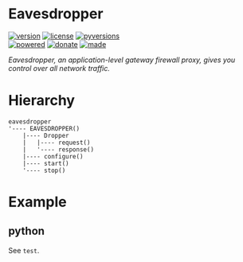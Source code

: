 # Eavesdropper

<badges>[![version](https://img.shields.io/pypi/v/eavesdropper.svg)](https://pypi.org/project/eavesdropper/)
[![license](https://img.shields.io/pypi/l/eavesdropper.svg)](https://pypi.org/project/eavesdropper/)
[![pyversions](https://img.shields.io/pypi/pyversions/eavesdropper.svg)](https://pypi.org/project/eavesdropper/)  
[![powered](https://img.shields.io/badge/Say-Thanks-ddddff.svg)](https://saythanks.io/to/foxe6)
[![donate](https://img.shields.io/badge/Donate-Paypal-0070ba.svg)](https://paypal.me/foxe6)
[![made](https://img.shields.io/badge/Made%20with-PyCharm-red.svg)](https://paypal.me/foxe6)
</badges>

<i>Eavesdropper, an application-level gateway firewall proxy, gives you control over all network traffic.</i>

# Hierarchy

```
eavesdropper
'---- EAVESDROPPER()
    |---- Dropper
    |   |---- request()
    |   '---- response()
    |---- configure()
    |---- start()
    '---- stop()
```

# Example

## python
See `test`.